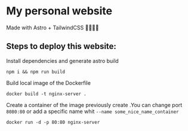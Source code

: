 # My personal website

Made with Astro + TailwindCSS 🚀👨🏻‍🚀

## Steps to deploy this website:

Install dependencies and generate astro build
```
npm i && npm run build
```

Build local image of the Dockerfile
```
docker build -t nginx-server .
```

Create a container of the image previously create .You can change port ``8080:80`` or add a specific name whit ``--name some_nice_name_container``
```
docker run -d -p 80:80 nginx-server
```

